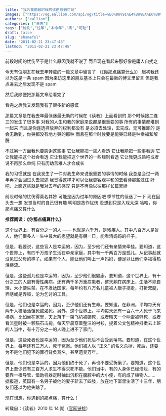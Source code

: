 ```yaml
---
title: "我为我前段时候的忧伤感到可耻"
images: ["https://og.eallion.com/api/og?title=%E6%88%91%E4%B8%BA%E6%88%91%E5%89%8D%E6%AE%B5%E6%97%B6%E5%80%99%E7%9A%84%E5%BF%A7%E4%BC%A4%E6%84%9F%E5%88%B0%E5%8F%AF%E8%80%BB"]
authors: ["eallion"]
categories: ["日志"]
tags: ["忧伤","过年","本命年","痛","可耻"]
draft: false
slug: "shameful"
date: "2011-02-21 23:47:48"
lastmod: "2011-02-21 23:47:48"
---
```


前段时间的忧伤至于是什么原因我就不说了
而且现在看起来那好像是庸人自扰之

今天有位朋友在我去年转载的一篇文章中留言了
（[《你那点痛算什么》](http://eallion.com/suansm)）
起初我还以为这是一条 spam
因为来访这里的朋友基本上只会在最新的博文里留言
但是我点进去之后发现不是 spam

然后我顺便把那篇文章给看完了

看完之后我又发现我有了很多新的感慨

那篇文章是在我去年最低迷最无助的时候在《读者》上面看到的
那个时候接二连三的发生了很多事
对我的人生和我的家庭来说都是很重要的事
所有的事情都堆到一起来
而且是你连选择放弃的权利都没有
是必须去处理，去完成，无可推卸的
是会无助到，你哭都没有地方哭的那种
而且在那个时候要是能哭已经是种幸福和解脱

不过另一方面我也要感谢这些事
它让我能把一些人看透
它让我能把一些事看透
它让我能把这个社会看透
它让我能把这个世界的一些规则看透
它让我更成熟吧或者说不再那么单纯
只有历劫苦难人才会成长

我的习惯就是
在我发生了一件对我生命来说很重要的事情的时候
我总是会过一两年再才会回过头去叙述
我觉得这样才可以让我更客观平和的去看待那些过住
好吧，上面这些就是我对去年的感叹
只是不再像以往那样长篇累牍

前段时候的忧伤得莫名其妙
可能是因为过年的原因吧
季节性的低迷了一下
现在回头去一想
发觉当时的自己很有趣
明明是故作忧伤
没想到只是入戏太深
哈哈，你那点痛又算什么

<strong > 推荐阅读：《你那点痛算什么》</strong>

这个世界上，有百分之一的人 —— 也就是六千万，是残疾人。其中八百万人是盲人，他们很多人一生中最大的愿望就是有朝一日，能看清妈妈的样子。

但是，我要说，这些盲人是幸运的，因为，至少他们还有亲情来牵挂。要知道，这个世界上，有四千万孩子生活在单亲家庭，其中有一千两百万是孤儿，从记事起就没见过父母的样子。如果有个人，能让他们叫上一声妈妈，便足以让他们幸福得热泪横流。

但是，这些孤儿也是幸运的，因为，至少他们很健康。要知道，这个世界上，有十分之三的人患有慢性疾病。还有两千多万重症患者，整天躺在病床上，生活不能自理，大小便失禁。在不发达国家，每年约有八万名儿童被人贩子拐走，打折双腿，弄瞎或是弄哑，沦为乞讨的工具。

但是，他们也是幸运的，因为，至少他们还有生命。要知道，在非洲，平均每天有两千人被活活饿死或渴死。另外，这个世界上，平均每天还有一百六十人死于飞来横祸，比如坐在家里，天上落下一架飞机被砸死，或者晴天一个响雷被劈死，或者看流星时被一颗殒石击毙。每天早晨穿着整洁的衬衫，提着公文包精神抖擞去上班的人当中，有十万分之一的人晚上进不了家门。

但是，这些死者也是幸运的，因为至少他们死后不会受到唾骂。要知道，在这个世界上，每年还有三万人，死于冤案。他们被人以 “正义” 的名义杀掉，死后，还要为不是他们犯下的罪行背负骂名，甚至遗臭万年。

但是，他们也是幸运的，因为他们终于死了，再也不要受折磨了。要知道，这个世界上至少还有三百万人求生不得求死不能。他们当中，有的人身体已经溃烂，有的要靠一根导管，借助机器定时抽出沉积在腹腔中的大小便，有的成了植物人…… 据报道，英国有一名男子被他的妻子斩去了四肢，放在地下室里生活了十三年，朋友们还以为他失踪了。

现在想想，你遇到的那点痛，算什么！

转载自：《读者》2010 年 14 期（[官网链接](http://www.duzhe.com/periodicals/periodicalsdetail.jsp?id=1580&nodeid=256&pubcompanyid=48&siteid=2)）
